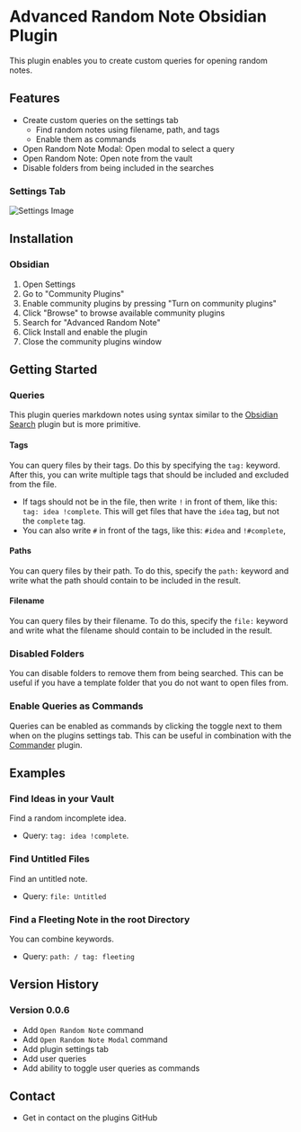 # Advanced Random Note Obsidian Plugin

This plugin enables you to create custom queries for opening random notes.

## Features

-   Create custom queries on the settings tab
    -   Find random notes using filename, path, and tags
    -   Enable them as commands
-   Open Random Note Modal: Open modal to select a query
-   Open Random Note: Open note from the vault
-   Disable folders from being included in the searches

### Settings Tab

![Settings Image](https://raw.githubusercontent.com/karstenpedersen/obsidian-advanced-random-note/master/settings-screenshot.png)

## Installation

### Obsidian

1.  Open Settings
2.  Go to "Community Plugins"
3.  Enable community plugins by pressing "Turn on community plugins"
4.  Click "Browse" to browse available community plugins
5.  Search for "Advanced Random Note"
6.  Click Install and enable the plugin
7.  Close the community plugins window

## Getting Started

### Queries

This plugin queries markdown notes using syntax similar to the [Obsidian Search](https://help.obsidian.md/Plugins/Search) plugin but is more primitive.

#### Tags

You can query files by their tags. Do this by specifying the `tag:` keyword. After this, you can write multiple tags that should be included and excluded from the file.

-   If tags should not be in the file, then write `!` in front of them, like this: `tag: idea !complete`. This will get files that have the `idea` tag, but not the `complete` tag.
-   You can also write `#` in front of the tags, like this: `#idea` and `!#complete`,

#### Paths

You can query files by their path. To do this, specify the `path:` keyword and write what the path should contain to be included in the result.

#### Filename

You can query files by their filename. To do this, specify the `file:` keyword and write what the filename should contain to be included in the result.

### Disabled Folders

You can disable folders to remove them from being searched. This can be useful if you have a template folder that you do not want to open files from.

### Enable Queries as Commands

Queries can be enabled as commands by clicking the toggle next to them when on the plugins settings tab. This can be useful in combination with the [Commander](https://github.com/phibr0/obsidian-commander) plugin.

## Examples

### Find Ideas in your Vault

Find a random incomplete idea.

-   Query: `tag: idea !complete`.

### Find Untitled Files

Find an untitled note.

-   Query: `file: Untitled`

### Find a Fleeting Note in the root Directory

You can combine keywords.

-   Query: `path: / tag: fleeting`

## Version History

### Version 0.0.6

-   Add `Open Random Note` command
-   Add `Open Random Note Modal` command
-   Add plugin settings tab
-   Add user queries
-   Add ability to toggle user queries as commands

## Contact

-   Get in contact on the plugins GitHub
